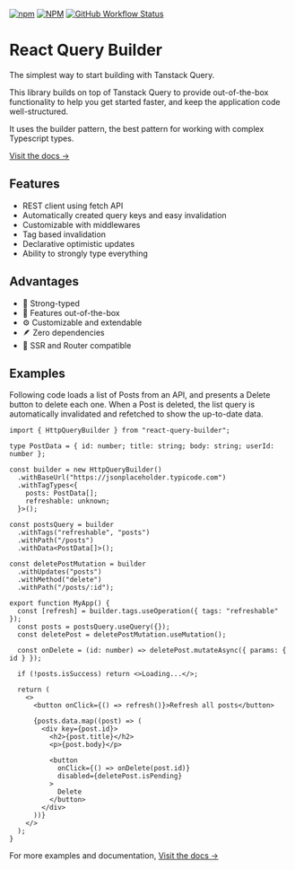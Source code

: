 [![npm](https://img.shields.io/npm/v/react-query-builder?style=for-the-badge)](https://www.npmjs.com/package/react-query-builder)
[![NPM](https://img.shields.io/npm/l/react-query-builder?style=for-the-badge)](https://github.com/KurtGokhan/react-query-builder/blob/main/LICENSE)
[![GitHub Workflow Status](https://img.shields.io/github/actions/workflow/status/KurtGokhan/react-query-builder/ci.yml?style=for-the-badge)](https://github.com/KurtGokhan/react-query-builder/actions/workflows/ci.yml)

# React Query Builder

The simplest way to start building with Tanstack Query.

This library builds on top of Tanstack Query to provide out-of-the-box functionality to help you get started faster, and keep the application code well-structured.

It uses the builder pattern, the best pattern for working with complex Typescript types.

[Visit the docs →](https://gkurt.com/react-query-builder/)

## Features

- REST client using fetch API
- Automatically created query keys and easy invalidation
- Customizable with middlewares
- Tag based invalidation
- Declarative optimistic updates
- Ability to strongly type everything

## Advantages

- 💪 Strong-typed
- 🚀 Features out-of-the-box
- ⚙️ Customizable and extendable
- 🪶 Zero dependencies
- 🚢 SSR and Router compatible

## Examples

Following code loads a list of Posts from an API, and presents a Delete button to delete each one.
When a Post is deleted, the list query is automatically invalidated and refetched to show the up-to-date data.

```tsx
import { HttpQueryBuilder } from "react-query-builder";

type PostData = { id: number; title: string; body: string; userId: number };

const builder = new HttpQueryBuilder()
  .withBaseUrl("https://jsonplaceholder.typicode.com")
  .withTagTypes<{
    posts: PostData[];
    refreshable: unknown;
  }>();

const postsQuery = builder
  .withTags("refreshable", "posts")
  .withPath("/posts")
  .withData<PostData[]>();

const deletePostMutation = builder
  .withUpdates("posts")
  .withMethod("delete")
  .withPath("/posts/:id");

export function MyApp() {
  const [refresh] = builder.tags.useOperation({ tags: "refreshable" });
  const posts = postsQuery.useQuery({});
  const deletePost = deletePostMutation.useMutation();

  const onDelete = (id: number) => deletePost.mutateAsync({ params: { id } });

  if (!posts.isSuccess) return <>Loading...</>;

  return (
    <>
      <button onClick={() => refresh()}>Refresh all posts</button>

      {posts.data.map((post) => (
        <div key={post.id}>
          <h2>{post.title}</h2>
          <p>{post.body}</p>

          <button
            onClick={() => onDelete(post.id)}
            disabled={deletePost.isPending}
          >
            Delete
          </button>
        </div>
      ))}
    </>
  );
}
```

For more examples and documentation, [Visit the docs →](https://gkurt.com/react-query-builder/)
